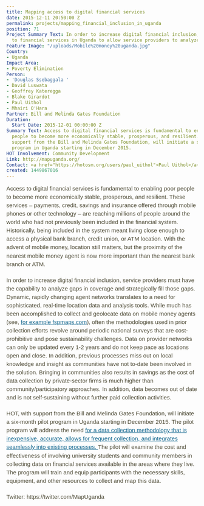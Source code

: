 ```yaml
---
title: Mapping access to digital financial services
date: 2015-12-11 20:50:00 Z
permalink: projects/mapping_financial_inclusion_in_uganda
position: 71
Project Summary Text: In order to increase digital financial inclusion, HOT maps access
  to financial services in Uganda to allow service providers to analyze gaps in coverage.
Feature Image: "/uploads/Mobile%20money%20uganda.jpg"
Country:
- Uganda
Impact Area:
- Poverty Elimination
Person:
- 'Douglas Ssebaggala '
- David Luswata
- Geoffrey Kateregga
- Blake Girardot
- Paul Uithol
- Mhairi O'Hara
Partner: Bill and Melinda Gates Foundation
Duration:
  Start Date: 2015-12-01 00:00:00 Z
Summary Text: Access to digital financial services is fundamental to enabling poor
  people to become more economically stable, prosperous, and resilient. HOT, with
  support from the Bill and Melinda Gates Foundation, will initiate a six-month pilot
  program in Uganda starting in December 2015.
HOT Involvement: Community Development
Link: http://mapuganda.org/
Contact: <a href="https://hotosm.org/users/paul_uithol">Paul Uithol</a>
created: 1449867016
---
```


<p style="transition: background-color 0.2s linear, border-color 0.2s linear, box-shadow 0.2s linear, color 0.2s linear, opacity 0.2s linear, text-shadow 0.2s linear, transform 0.2s linear; margin-top: 0px; margin-bottom: 20px; outline: 0px; font-stretch: inherit; font-size: 15.2px; line-height: 22.04px; font-family: bodyfont, Verdana, Helvetica, Arial, sans-serif; color: #4d4a35;">Access to digital financial services is fundamental to enabling poor people to become more economically stable, prosperous, and resilient. These services – payments, credit, savings and insurance offered through mobile phones or other technology – are reaching millions of people around the world who had not previously been included in the financial system. Historically, being included in the system meant living close enough to access a physical bank branch, credit union, or ATM location. With the advent of mobile money, location still matters, but the proximity of the nearest mobile money agent is now more important than the nearest bank branch or ATM.</p><p style="transition: background-color 0.2s linear, border-color 0.2s linear, box-shadow 0.2s linear, color 0.2s linear, opacity 0.2s linear, text-shadow 0.2s linear, transform 0.2s linear; margin-top: 0px; margin-bottom: 20px; outline: 0px; font-stretch: inherit; font-size: 15.2px; line-height: 22.04px; font-family: bodyfont, Verdana, Helvetica, Arial, sans-serif; color: #4d4a35;">In order to increase digital financial inclusion, service providers must have the capability to analyze gaps in coverage and strategically fill those gaps. Dynamic, rapidly changing agent networks translates to a need for sophisticated, real-time location data and analysis tools. While much has been accomplished to collect and geolocate data on mobile money agents (see,&nbsp;<a style="transition: background-color 0.2s linear, border-color 0.2s linear, box-shadow 0.2s linear, color 0.2s linear, opacity 0.2s linear, text-shadow 0.2s linear, transform 0.2s linear; border-bottom-width: 1px; border-bottom-style: solid; border-bottom-color: rgba(11, 98, 139, 0); outline: 0px; font-style: inherit; font-variant: inherit; font-weight: inherit; font-stretch: inherit; font-size: inherit; line-height: inherit; font-family: inherit; color: #0b628b;" href="http://www.fspmaps.com/" target="_blank">for example fspmaps.com</a>), often the methodologies used in prior collection efforts revolve around periodic national surveys that are cost-prohibitive and pose sustainability challenges. Data on provider networks can only be updated every 1-2 years and do not keep pace as locations open and close. In addition, previous processes miss out on local knowledge and insight as communities have not to-date been involved in the solution. Bringing in communities also results in savings as the cost of data collection by private-sector firms is much higher than community/participatory approaches. In addition, data becomes out of date and is not self-sustaining without further paid collection activities.</p><p style="transition: background-color 0.2s linear, border-color 0.2s linear, box-shadow 0.2s linear, color 0.2s linear, opacity 0.2s linear, text-shadow 0.2s linear, transform 0.2s linear; margin-top: 0px; margin-bottom: 20px; outline: 0px; font-stretch: inherit; font-size: 15.2px; line-height: 22.04px; font-family: bodyfont, Verdana, Helvetica, Arial, sans-serif; color: #4d4a35;">HOT, with support from the Bill and Melinda Gates Foundation, will initiate a six-month pilot program in Uganda starting in December 2015. The pilot program will address the need&nbsp;<a style="transition: background-color 0.2s linear, border-color 0.2s linear, box-shadow 0.2s linear, color 0.2s linear, opacity 0.2s linear, text-shadow 0.2s linear, transform 0.2s linear; border-bottom-width: 1px; border-bottom-style: solid; border-bottom-color: rgba(11, 98, 139, 0); outline: 0px; font-style: inherit; font-variant: inherit; font-weight: inherit; font-stretch: inherit; font-size: inherit; line-height: inherit; font-family: inherit; color: #0b628b;" href="http://blogs.afi-global.org/2015/09/09/the-next-step-in-geospatial-data-for-financial-inclusion-putting-providers-front-and-center/" target="_blank">for a data collection methodology that is inexpensive, accurate, allows for frequent collection, and integrates seamlessly into existing processes.&nbsp;</a>The pilot will examine the cost and effectiveness of involving university students and community members in collecting data on financial services available in the areas where they live. The program will train and equip participants with the necessary skills, equipment, and other resources to collect and map this data.</p><p style="transition: background-color 0.2s linear, border-color 0.2s linear, box-shadow 0.2s linear, color 0.2s linear, opacity 0.2s linear, text-shadow 0.2s linear, transform 0.2s linear; margin-top: 0px; margin-bottom: 20px; outline: 0px; font-stretch: inherit; font-size: 15.2px; line-height: 22.04px; font-family: bodyfont, Verdana, Helvetica, Arial, sans-serif; color: #4d4a35;">Twitter: https://twitter.com/MapUganda</p>
